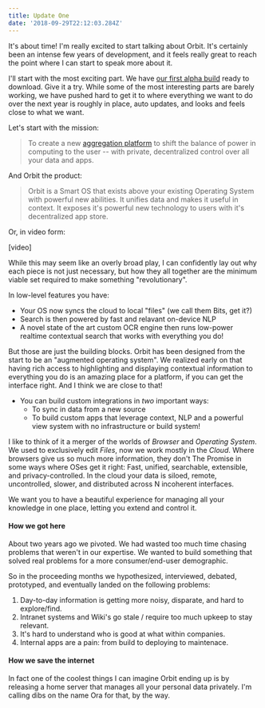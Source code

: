 ```yaml
---
title: Update One
date: '2018-09-29T22:12:03.284Z'
---
```


It's about time! I'm really excited to start talking about Orbit. It's certainly been an intense few years of development, and it feels really great to reach the point where I can start to speak more about it.

I'll start with the most exciting part. We have [our first alpha build]() ready to download. Give it a try. While some of the most interesting parts are barely working, we have pushed hard to get it to where everything we want to do over the next year is roughly in place, auto updates, and looks and feels close to what we want.

Let's start with the mission:

> To create a new [aggregation platform]() to shift the balance of power in computing to the user -- with private, decentralized control over all your data and apps.

And Orbit the product:

> Orbit is a Smart OS that exists above your existing Operating System with powerful new abilities. It unifies data and makes it useful in context. It exposes it's powerful new technology to users with it's decentralized app store.

Or, in video form:

[video]

While this may seem like an overly broad play, I can confidently lay out why each piece is not just necessary, but how they all together are the minimum viable set required to make something "revolutionary".

In low-level features you have:

- Your OS now syncs the cloud to local "files" (we call them Bits, get it?)
- Search is then powered by fast and relavant on-device NLP
- A novel state of the art custom OCR engine then runs low-power realtime contextual search that works with everything you do!

But those are just the building blocks. Orbit has been designed from the start to be an "augmented operating system". We realized early on that having rich access to highlighting and displaying contextual information to everything you do is an amazing place for a platform, if you can get the interface right. And I think we are close to that!

- You can build custom integrations in _two_ important ways:
  - To sync in data from a new source
  - To build custom apps that leverage context, NLP and a powerful view system with no infrastructure or build system!

I like to think of it a merger of the worlds of _Browser_ and _Operating System_. We used to exclusively edit _Files_, now we work mostly in the _Cloud_. Where browsers give us so much more information, they don't The Promise in some ways where OSes get it right: Fast, unified, searchable, extensible, and privacy-controlled. In the cloud your data is siloed, remote, uncontrolled, slower, and distributed across N incoherent interfaces.

We want you to have a beautiful experience for managing all your knowledge in one place, letting you extend and control it.

#### How we got here

About two years ago we pivoted. We had wasted too much time chasing problems that weren't in our expertise. We wanted to build something that solved real problems for a more consumer/end-user demographic.

So in the proceeding months we hypothesized, interviewed, debated, prototyped, and eventually landed on the following problems:

1. Day-to-day information is getting more noisy, disparate, and hard to explore/find.
2. Intranet systems and Wiki's go stale / require too much upkeep to stay relevant.
3. It's hard to understand who is good at what within companies.
4. Internal apps are a pain: from build to deploying to maintenace.

#### How we save the internet

In fact one of the coolest things I can imagine Orbit ending up is by releasing a home server that manages all your personal data privately. I'm calling dibs on the name Ora for that, by the way.
